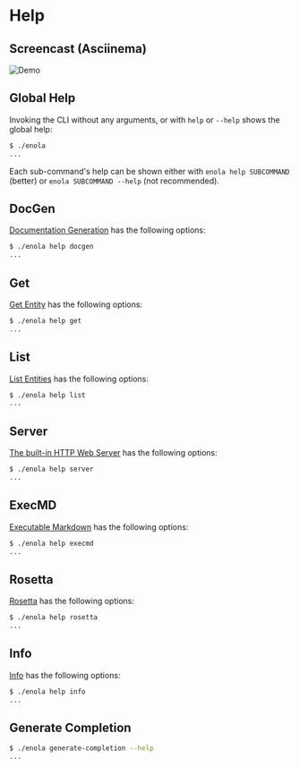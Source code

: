<!--
    SPDX-License-Identifier: Apache-2.0

    Copyright 2023-2024 The Enola <https://enola.dev> Authors

    Licensed under the Apache License, Version 2.0 (the "License");
    you may not use this file except in compliance with the License.
    You may obtain a copy of the License at

        https://www.apache.org/licenses/LICENSE-2.0

    Unless required by applicable law or agreed to in writing, software
    distributed under the License is distributed on an "AS IS" BASIS,
    WITHOUT WARRANTIES OR CONDITIONS OF ANY KIND, either express or implied.
    See the License for the specific language governing permissions and
    limitations under the License.
-->

# Help

## Screencast (Asciinema)

![Demo](script.svg)

## Global Help

Invoking the CLI without any arguments, or with `help` or `--help` shows the global help:

```bash $? cd ../.././..
$ ./enola
...
```

Each sub-command's help can be shown either with `enola help SUBCOMMAND` (better) or `enola SUBCOMMAND --help` (not recommended).

## DocGen

[Documentation Generation](../docgen/index.md) has the following options:

```bash cd ../.././..
$ ./enola help docgen
...
```

## Get

[Get Entity](../get/index.md) has the following options:

```bash cd ../.././..
$ ./enola help get
...
```

## List

[List Entities](../list/index.md) has the following options:

```bash cd ../.././..
$ ./enola help list
...
```

## Server

[The built-in HTTP Web Server](../server/index.md) has the following options:

```bash cd ../.././..
$ ./enola help server
...
```

## ExecMD

[Executable Markdown](../execmd/index.md) has the following options:

```bash cd ../.././..
$ ./enola help execmd
...
```

## Rosetta

[Rosetta](../rosetta/index.md) has the following options:

```bash cd ../.././..
$ ./enola help rosetta
...
```

## Info

[Info](../info/index.md) has the following options:

```bash cd ../.././..
$ ./enola help info
...
```

## Generate Completion

```bash cd ../.././..
$ ./enola generate-completion --help
...
```
